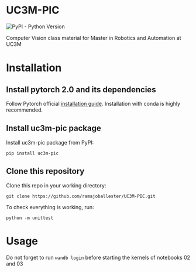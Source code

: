 # UC3M-PIC

![PyPI - Python Version](https://img.shields.io/pypi/pyversions/uc3m-pic?style=flat-square)

Computer Vision class material for Master in Robotics and Automation at UC3M

# Installation

## Install pytorch 2.0 and its dependencies

Follow Pytorch official [installation guide](https://pytorch.org/get-started/locally/).
Installation with conda is highly recommended.

## Install uc3m-pic package

Install uc3m-pic package from PyPI:

```pip install uc3m-pic```

## Clone this repository

Clone this repo in your working directory:

```git clone https://github.com/ramajoballester/UC3M-PIC.git```

To check everything is working, run:

```python -m unittest```


# Usage

Do not forget to run `wandb login` before starting the kernels of notebooks 02 and 03
